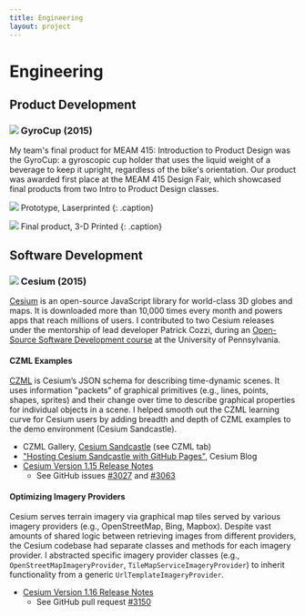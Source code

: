 ```yaml
---
title: Engineering
layout: project
---
```

# Engineering

## Product Development

### ![][15] GyroCup (2015)

My team's final product for MEAM 415: Introduction to Product Design was the GyroCup: a gyroscopic cup holder that uses the liquid weight of a beverage to keep it upright, regardless of the bike's orientation. Our product was awarded first place at the MEAM 415 Design Fair, which showcased final products from two Intro to Product Design classes.

![][16]
Prototype, Laserprinted
{: .caption}

![][17]
Final product, 3-D Printed
{: .caption}


## Software Development

### ![][5] Cesium (2015)

[Cesium][6] is an open-source JavaScript library for world-class 3D globes and maps. It is downloaded more than 10,000 times every month and powers apps that reach millions of users. I contributed to two Cesium releases under the mentorship of lead developer Patrick Cozzi, during an [Open-Source Software Development course][9] at the University of Pennsylvania.

#### CZML Examples

[CZML][8] is Cesium’s JSON schema for describing time-dynamic scenes. It uses information "packets" of graphical primitives (e.g., lines, points, shapes, sprites) and their change over time to describe graphical properties for individual objects in a scene. I helped smooth out the CZML learning curve for Cesium users by adding breadth and depth of CZML examples to the demo environment (Cesium Sandcastle).

- CZML Gallery, [Cesium Sandcastle][7] (see CZML tab)
- ["Hosting Cesium Sandcastle with GitHub Pages"][3], Cesium Blog
- [Cesium Version 1.15 Release Notes][10]
  - See GitHub issues [#3027][14] and [#3063][13]

#### Optimizing Imagery Providers

Cesium serves terrain imagery via graphical map tiles served by various imagery providers (e.g., OpenStreetMap, Bing, Mapbox). Despite vast amounts of shared logic between retrieving images from different providers, the Cesium codebase had separate classes and methods for each imagery provider. I abstracted specific imagery provider classes (e.g., `OpenStreetMapImageryProvider`, `TileMapServiceImageryProvider`) to inherit functionality from a generic `UrlTemplateImageryProvider`.

- [Cesium Version 1.16 Release Notes][12]
  - See GitHub pull request [#3150][11]

[1]: https://docs.google.com/presentation/d/1B3TKKrlR3Cv7rHPrFh6q_cm9WRHjiUvoXqldixDYwtw/edit?usp=sharing
[2]: http://cesiumjs.org/2015/09/29/Collaboration-with-University-of-Pennsylvania/
[3]: http://cesiumjs.org/2015/10/07/Hosting-Cesium-Sandcastle-with-GitHub-pages/
[4]: http://cesiumjs.org/2015/11/02/Cesium-version-1.15-released/
[5]: /assets/images/cesium-logo.jpg
[6]: https://cesium.com/
[7]: http://cesiumjs.org/Cesium/Apps/Sandcastle/index.html
[8]: https://github.com/AnalyticalGraphicsInc/czml-writer/wiki/CZML-Guide
[9]: https://cesium.com/blog/2015/09/29/collaboration-with-university-of-pennsylvania/
[10]: https://cesium.com/blog/2015/11/02/cesium-version-1.15-released/
[11]: https://github.com/AnalyticalGraphicsInc/cesium/pull/3150
[12]: https://github.com/AnalyticalGraphicsInc/cesium/blob/1.18/CHANGES.md
[13]: https://github.com/AnalyticalGraphicsInc/cesium/issues/3063
[14]: https://github.com/AnalyticalGraphicsInc/cesium/issues/3027
[15]: /assets/images/gyrocup-logo.jpg
[16]: /assets/images/gyrocup-prototype.jpg
[17]: /assets/images/gyrocup-final.jpg
